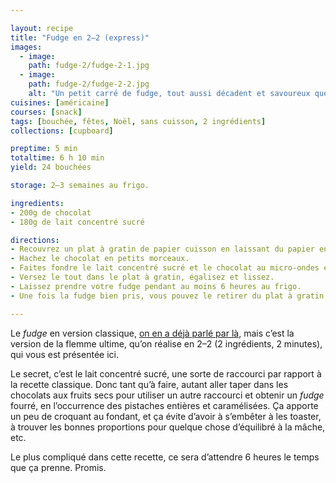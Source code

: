 ```yaml
---

layout: recipe
title: "Fudge en 2–2 (express)"
images:
  - image:
    path: fudge-2/fudge-2-1.jpg
  - image:
    path: fudge-2/fudge-2-2.jpg
    alt: "Un petit carré de fudge, tout aussi décadent et savoureux que le classique, mais sans se prendre la tête."
cuisines: [américaine]
courses: [snack]
tags: [bouchée, fêtes, Noël, sans cuisson, 2 ingrédients]
collections: [cupboard]

preptime: 5 min
totaltime: 6 h 10 min
yield: 24 bouchées

storage: 2–3 semaines au frigo.

ingredients:
- 200g de chocolat
- 180g de lait concentré sucré

directions:
- Recouvrez un plat à gratin de papier cuisson en laissant du papier en plus sur 2 côtés pour pouvoir le soulever plus facilement. Assurez-vous qu’il puisse aller au frigo.
- Hachez le chocolat en petits morceaux.
- Faites fondre le lait concentré sucré et le chocolat au micro-ondes en plusieurs fois à puissance moyenne, en mélangeant entre chaque itération de 30 secondes. Le but est d’obtenir quelque chose de suffisamment liquide pour pouvoir être coulé et lissé sans galérer avec la maryse.
- Versez le tout dans le plat à gratin, égalisez et lissez.
- Laissez prendre votre fudge pendant au moins 6 heures au frigo.
- Une fois la fudge bien pris, vous pouvez le retirer du plat à gratin et le découper en petits dés.

---
```


Le <i lang="en">fudge</i> en version classique, [on en a déjà parlé par là](fudge-chocolat.html), mais c’est la version de la flemme ultime, qu’on réalise en 2–2 (2 ingrédients, 2 minutes), qui vous est présentée ici.

Le secret, c’est le lait concentré sucré, une sorte de raccourci par rapport à la recette classique. Donc tant qu’à faire, autant aller taper dans les chocolats aux fruits secs pour utiliser un autre raccourci et obtenir un <i lang="en">fudge</i> fourré, en l’occurrence des pistaches entières et caramélisées. Ça apporte un peu de croquant au fondant, et ça évite d’avoir à s’embêter à les toaster, à trouver les bonnes proportions pour quelque chose d’équilibré à la mâche, etc.

Le plus compliqué dans cette recette, ce sera d’attendre 6 heures le temps que ça prenne. Promis.